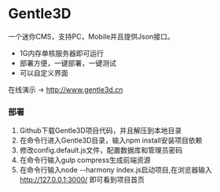 Gentle3D
=====
一个迷你CMS，支持PC，Mobile并且提供Json接口。  
  
* 1G内存单核服务器即可运行  
* 部署方便，一键部署，一键测试  
* 可以自定义界面  
  
在线演示 → http://www.gentle3d.cn

### 部署
1. Github下载Gentle3D项目代码，并且解压到本地目录
2. 在命令行进入Gentle3D目录，输入npm install安装项目依赖
3. 修改config.default.js文件，配置数据库和管理员密码
4. 在命令行输入gulp compress生成前端资源
5. 在命令行输入node --harmony index.js启动项目,在浏览器输入 http://127.0.0.1:3000/ 即可看到项目首页
